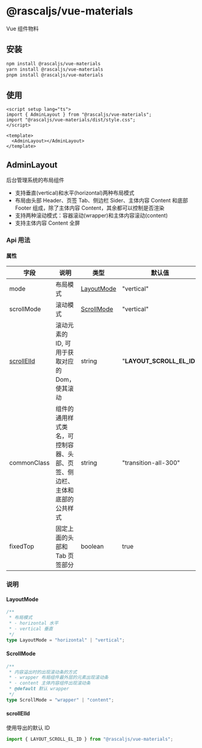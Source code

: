 # @rascaljs/vue-materials

Vue 组件物料

## 安装

```bash
npm install @rascaljs/vue-materials
yarn install @rascaljs/vue-materials
pnpm install @rascaljs/vue-materials
```

## 使用

```vue
<script setup lang="ts">
import { AdminLayout } from "@rascaljs/vue-materials";
import "@rascaljs/vue-materials/dist/style.css";
</script>

<template>
  <AdminLayout></AdminLayout>
</template>
```

## AdminLayout

后台管理系统的布局组件

- 支持垂直(vertical)和水平(horizontal)两种布局模式
- 布局由头部 Header、页签 Tab、侧边栏 Sider、主体内容 Content 和底部 Footer 组成，除了主体内容 Content，其余都可以控制是否渲染
- 支持两种滚动模式：容器滚动(wrapper)和主体内容滚动(content)
- 支持主体内容 Content 全屏

### Api 用法

#### 属性

| 字段                      | 说明                                                                     | 类型                      | 默认值                    |
| ------------------------- | ------------------------------------------------------------------------ | ------------------------- | ------------------------- |
| mode                      | 布局模式                                                                 | [LayoutMode](#LayoutMode) | "vertical"                |
| scrollMode                | 滚动模式                                                                 | [ScrollMode](#ScrollMode) | "vertical"                |
| [scrollElId](#scrollElId) | 滚动元素的 ID, 可用于获取对应的 Dom，使其滚动                            | string                    | "**LAYOUT_SCROLL_EL_ID**" |
| commonClass               | 组件的通用样式类名，可控制容器、头部、页签、侧边栏、主体和底部的公共样式 | string                    | "transition-all-300"      |
| fixedTop                  | 固定上面的头部和 Tab 页签部分                                            | boolean                   | true                      |

### 说明

#### LayoutMode

```ts
/**
 * 布局模式
 * - horizontal 水平
 * - vertical 垂直
 */
type LayoutMode = "horizontal" | "vertical";
```

#### ScrollMode

```ts
/**
 * 内容溢出时的出现滚动条的方式
 * - wrapper 布局组件最外层的元素出现滚动条
 * - content 主体内容组件出现滚动条
 * @default 默认 wrapper
 */
type ScrollMode = "wrapper" | "content";
```

#### scrollElId

使用导出的默认 ID

```ts
import { LAYOUT_SCROLL_EL_ID } from "@rascaljs/vue-materials";
```
